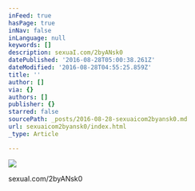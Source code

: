 ```yaml
---
inFeed: true
hasPage: true
inNav: false
inLanguage: null
keywords: []
description: sexuaI.com/2byANsk0
datePublished: '2016-08-28T05:00:38.261Z'
dateModified: '2016-08-28T04:55:25.859Z'
title: ''
author: []
via: {}
authors: []
publisher: {}
starred: false
sourcePath: _posts/2016-08-28-sexuaicom2byansk0.md
url: sexuaicom2byansk0/index.html
_type: Article

---
```

![](https://the-grid-user-content.s3-us-west-2.amazonaws.com/fa0e8dce-cd86-49aa-991d-f106bf01b7c8.jpg)

sexuaI.com/2byANsk0